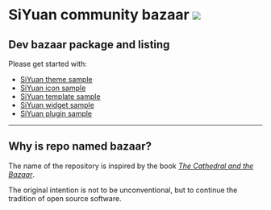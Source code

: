 # SiYuan community bazaar <a title="Hits" target="_blank" href="https://github.com/siyuan-note/bazaar"><img src="https://hits.b3log.org/siyuan-note/bazaar.svg"></a>

## Dev bazaar package and listing

Please get started with:

* [SiYuan theme sample](https://github.com/siyuan-note/theme-sample)
* [SiYuan icon sample](https://github.com/siyuan-note/icon-sample)
* [SiYuan template sample](https://github.com/siyuan-note/template-sample)
* [SiYuan widget sample](https://github.com/siyuan-note/widget-sample)
* [SiYuan plugin sample](https://github.com/siyuan-note/plugin-sample)  

---

## Why is repo named bazaar?

The name of the repository is inspired by the book _[The Cathedral and the Bazaar](https://en.wikipedia.org/wiki/The_Cathedral_and_the_Bazaar)_. 

The original intention is not to be unconventional, but to continue the tradition of open source software.
